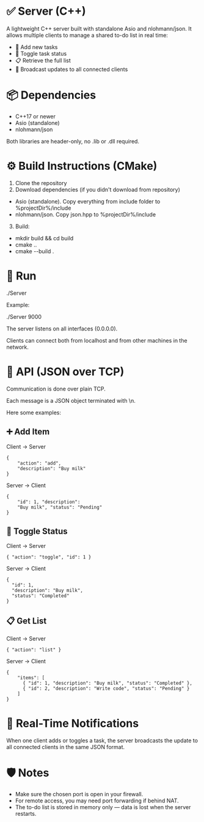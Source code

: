﻿# ✅ Server (C++)

A lightweight C++ server built with standalone Asio and nlohmann/json.
It allows multiple clients to manage a shared to-do list in real time:
* 📌 Add new tasks
* 🔄 Toggle task status
* 📋 Retrieve the full list
* 📡 Broadcast updates to all connected clients

# 📦 Dependencies

* C++17 or newer
* Asio (standalone)
* nlohmann/json

Both libraries are header-only, no .lib or .dll required.

# ⚙️ Build Instructions (CMake)
1. Clone the repository
2. Download dependencies (if you didn't download from repository)
* Asio (standalone). Copy everything from include folder to %projectDir%/include
* nlohmann/json. Copy json.hpp to %projectDir%/include
3. Build:
* mkdir build && cd build
* cmake ..
* cmake --build .

# 🚀 Run

./Server <port>

Example:

./Server 9000

The server listens on all interfaces (0.0.0.0).

Clients can connect both from localhost and from other machines in the network.

# 📡 API (JSON over TCP)
Communication is done over plain TCP.

Each message is a JSON object terminated with \n.

Here some examples:

## ➕ Add Item
Client → Server
```
{
    "action": "add",
    "description": "Buy milk"
}
```
Server → Client
```
{
    "id": 1, "description":
    "Buy milk", "status": "Pending"
}
```

## 🔄 Toggle Status

Client → Server
```
{ "action": "toggle", "id": 1 }
```

Server → Client
```
{
  "id": 1,
  "description": "Buy milk",
  "status": "Completed"
}
```

## 📋 Get List
Client → Server
```
{ "action": "list" }
```
Server → Client
```
{
    "items": [
      { "id": 1, "description": "Buy milk", "status": "Completed" },
      { "id": 2, "description": "Write code", "status": "Pending" } 
    ] 
}
```

# 🔔 Real-Time Notifications
When one client adds or toggles a task, the server broadcasts the update to all connected clients in the same JSON format.

# 🛡️ Notes
* Make sure the chosen port is open in your firewall.
* For remote access, you may need port forwarding if behind NAT.
* The to-do list is stored in memory only — data is lost when the server restarts.